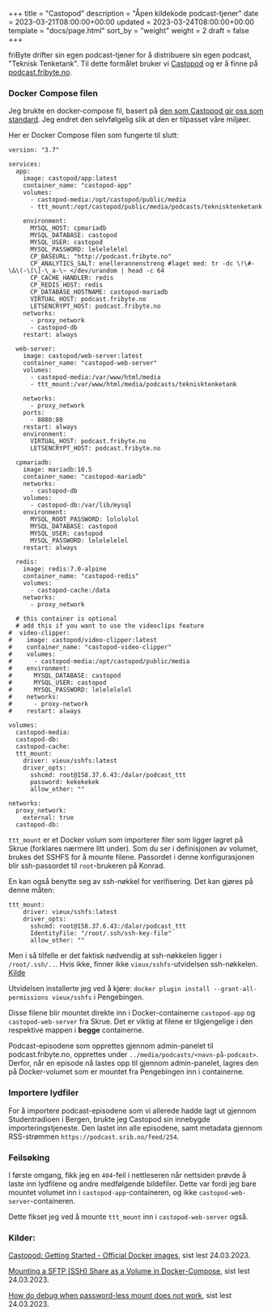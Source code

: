 +++
title = "Castopod"
description = "Åpen kildekode podcast-tjener"
date = 2023-03-21T08:00:00+00:00
updated = 2023-03-24T08:00:00+00:00
template = "docs/page.html"
sort_by = "weight"
weight = 2
draft = false
+++

friByte drifter sin egen podcast-tjener for å distribuere sin egen podcast, "Teknisk Tenketank". Til dette formålet bruker vi [Castopod](https://docs.castopod.org/) og er å finne på [podcast.fribyte.no](https://podcast.fribyte.no).

### Docker Compose filen

Jeg brukte en docker-compose fil, basert på [den som Castopod gir oss som standard](https://docs.castopod.org/getting-started/docker.html#example-usage). Jeg endret den selvfølgelig slik at den er tilpasset våre miljøer. 

Her er Docker Compose filen som fungerte til slutt:

```Docker
version: "3.7"

services:
  app:
    image: castopod/app:latest
    container_name: "castopod-app"
    volumes:
      - castopod-media:/opt/castopod/public/media
      - ttt_mount:/opt/castopod/public/media/podcasts/teknisktenketank

    environment:
      MYSQL_HOST: cpmariadb
      MYSQL_DATABASE: castopod
      MYSQL_USER: castopod
      MYSQL_PASSWORD: lelelelelel
      CP_BASEURL: "http://podcast.fribyte.no"
      CP_ANALYTICS_SALT: enellerannenstreng #laget med: tr -dc \!\#-\&\(-\[\]-\_a-\~ </dev/urandom | head -c 64 
      CP_CACHE_HANDLER: redis
      CP_REDIS_HOST: redis
      CP_DATABASE_HOSTNAME: castopod-mariadb
      VIRTUAL_HOST: podcast.fribyte.no
      LETSENCRYPT_HOST: podcast.fribyte.no
    networks:
      - proxy_network
      - castopod-db
    restart: always

  web-server:
    image: castopod/web-server:latest
    container_name: "castopod-web-server"
    volumes:
      - castopod-media:/var/www/html/media
      - ttt_mount:/var/www/html/media/podcasts/teknisktenketank

    networks:
      - proxy_network
    ports:
      - 8080:80
    restart: always
    environment:
      VIRTUAL_HOST: podcast.fribyte.no
      LETSENCRYPT_HOST: podcast.fribyte.no

  cpmariadb:
    image: mariadb:10.5
    container_name: "castopod-mariadb"
    networks:
      - castopod-db
    volumes:
      - castopod-db:/var/lib/mysql
    environment:
      MYSQL_ROOT_PASSWORD: lolololol
      MYSQL_DATABASE: castopod
      MYSQL_USER: castopod
      MYSQL_PASSWORD: lelelelelel
    restart: always

  redis:
    image: redis:7.0-alpine
    container_name: "castopod-redis"
    volumes:
      - castopod-cache:/data
    networks:
      - proxy_network

  # this container is optional
  # add this if you want to use the videoclips feature
#  video-clipper:
#    image: castopod/video-clipper:latest
#    container_name: "castopod-video-clipper"
#    volumes:
#      - castopod-media:/opt/castopod/public/media
#    environment:
#      MYSQL_DATABASE: castopod
#      MYSQL_USER: castopod
#      MYSQL_PASSWORD: lelelelelel
#    networks:
#      - proxy-network
#    restart: always

volumes:
  castopod-media:
  castopod-db:
  castopod-cache:
  ttt_mount:
    driver: vieux/sshfs:latest
    driver_opts:
      sshcmd: root@158.37.6.43:/dalar/podcast_ttt
      password: kekekekek
      allow_other: ""

networks:
  proxy_network:
    external: true
  castopod-db:
```

`ttt_mount` er et Docker volum som importerer filer som ligger lagret på Skrue (forklares nærmere litt under). Som du ser i definisjonen av volumet, brukes det SSHFS for å mounte filene. Passordet i denne konfigurasjonen blir ssh-passordet til `root`-brukeren på Konrad. 

En kan også benytte seg av ssh-nøkkel for verifisering. Det kan gjøres på denne måten:

```Docker
ttt_mount:
    driver: vieux/sshfs:latest
    driver_opts:
      sshcmd: root@158.37.6.43:/dalar/podcast_ttt
      IdentityFile: "/root/.ssh/ssh-key-file"
      allow_other: ""
```

Men i så tilfelle er det faktisk nødvendig at ssh-nøkkelen ligger i `/root/.ssh/..`. Hvis ikke, finner ikke `vieux/sshfs`-utvidelsen ssh-nøkkelen. [Kilde](https://github.com/vieux/docker-volume-sshfs/issues/58#issuecomment-447317661) 

Utvidelsen installerte jeg ved å kjøre: `docker plugin install --grant-all-permissions vieux/sshfs` i Pengebingen. 

Disse filene blir mountet direkte inn i Docker-containerne `castopod-app` og `castopod-web-server` fra Skrue. Det er viktig at filene er tilgjengelige i den respektive mappen i **begge** containerne.

Podcast-episodene som opprettes gjennom admin-panelet til podcast.fribyte.no, opprettes under `../media/podcasts/<navn-på-podcast>`. Derfor, når en episode nå lastes opp til gjennom admin-panelet, lagres den på Docker-volumet som er mountet fra Pengebingen inn i containerne. 

### Importere lydfiler

For å importere podcast-episodene som vi allerede hadde lagt ut gjennom Studentradioen i Bergen, brukte jeg Castopod sin innebygde importeringstjeneste. Den lastet inn alle episodene, samt metadata gjennom RSS-strømmen `https://podcast.srib.no/feed/254`. 

### Feilsøking

I første omgang, fikk jeg en `404`-feil i nettleseren når nettsiden prøvde å laste inn lydfilene og andre medfølgende bildefiler. Dette var fordi jeg bare mountet volumet inn i `castopod-app`-containeren, og ikke `castopod-web-server`-containeren.

Dette fikset jeg ved å mounte `ttt_mount` inn i `castopod-web-server` også. 

### Kilder:

[Castopod: Getting Started - Official Docker images](https://docs.castopod.org/getting-started/docker.html#example-usage), sist lest 24.03.2023.

[Mounting a SFTP (SSH) Share as a Volume in Docker-Compose](https://simplytim.io/mounting-a-sftp-ssh-share-as-a-volume-in-docker-compose/), sist lest 24.03.2023.

[How do debug when password-less mount does not work](https://github.com/vieux/docker-volume-sshfs/issues/58#issuecomment-447317661), sist lest 24.03.2023.